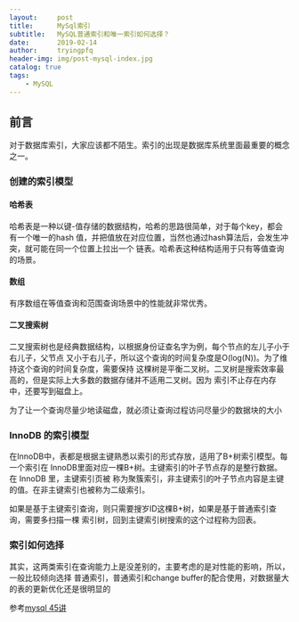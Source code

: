 ```yaml
---
layout:     post
title:      MySql索引
subtitle:   MySQL普通索引和唯一索引如何选择？
date:       2019-02-14
author:     tryingpfq
header-img: img/post-mysql-index.jpg
catalog: true
tags:
    - MySQL
---
```


## 前言
对于数据库索引，大家应该都不陌生。索引的出现是数据库系统里面最重要的概念之一。

### 创建的索引模型

#### 哈希表
哈希表是一种以键-值存储的数据结构，哈希的思路很简单，对于每个key，都会有一个唯一的hash
值，并把值放在对应位置，当然也通过hash算法后，会发生冲突，就可能在同一个位置上拉出一个
链表。哈希表这种结构适用于只有等值查询的场景。

#### 数组
有序数组在等值查询和范围查询场景中的性能就非常优秀。

#### 二叉搜索树
二叉搜索树也是经典数据结构，以根据身份证查名字为例，每个节点的左儿子小于右儿子，父节点
又小于右儿子，所以这个查询的时间复杂度是O(log(N))。为了维持这个查询的时间复杂度，需要保持
这棵树是平衡二叉树。二叉树是搜索效率最高的，但是实际上大多数的数据存储并不适用二叉树。因为
索引不止存在内存中，还要写到磁盘上。

为了让一个查询尽量少地读磁盘，就必须让查询过程访问尽量少的数据块的大小

### InnoDB 的索引模型
在InnoDB中，表都是根据主键熟悉以索引的形式存放，适用了B+树索引模型。每一个索引在
InnoDB里面对应一棵B+树。主键索引的叶子节点存的是整行数据。在 InnoDB 里，主键索引页被
称为聚簇索引，非主键索引的叶子节点内容是主键的值。在非主键索引也被称为二级索引。

如果是基于主键索引查询，则只需要搜岁ID这棵B+树，如果是基于普通索引查询，需要多扫描一棵
索引树，回到主键索引树搜索的这个过程称为回表。

### 索引如何选择
其实，这两类索引在查询能力上是没差别的，主要考虑的是对性能的影响，所以，一般比较倾向选择
普通索引，普通索引和change buffer的配合使用，对数据量大的表的更新优化还是很明显的

 参考[mysql 45讲](https://time.geekbang.org/column/139)
